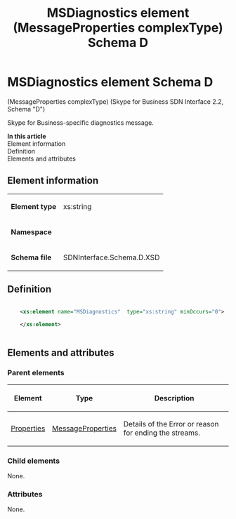 ﻿---
title: MSDiagnostics element (MessageProperties complexType) Schema D
description: Describes the Schema D iteration of the MSDiagnostics element and provides the element's definition, parent elements, element type, and schema file.
TOCTitle: MSDiagnostics element (MessageProperties complexType)
ms:assetid: 9fbe92f1-b655-9291-163b-2014623c44f4
ms:mtpsurl: https://msdn.microsoft.com/library/Mt170921(v=office.16)
ms:contentKeyID: 65855496
ms.date: 08/24/2015
mtps_version: v=office.16
dev_langs:
- xml
---

# MSDiagnostics element Schema D

(MessageProperties complexType) (Skype for Business SDN Interface 2.2, Schema "D")

Skype for Business-specific diagnostics message.


**In this article**  
Element information  
Definition  
Elements and attributes  

## Element information

<table>
<colgroup>
<col />
<col />
</colgroup>
<tbody>
<tr class="odd">
<td><p><strong>Element type</strong></p></td>
<td><p>xs:string</p></td>
</tr>
<tr class="even">
<td><p><strong>Namespace</strong></p></td>
<td><p></p></td>
</tr>
<tr class="odd">
<td><p><strong>Schema file</strong></p></td>
<td><p>SDNInterface.Schema.D.XSD</p></td>
</tr>
</tbody>
</table>


## Definition

```xml

    <xs:element name="MSDiagnostics"  type="xs:string" minOccurs="0">
    
    </xs:element>
  
```

## Elements and attributes

### Parent elements

<table>
<colgroup>
<col />
<col />
<col />
</colgroup>
<thead>
<tr class="header">
<th><p>Element</p></th>
<th><p>Type</p></th>
<th><p>Description</p></th>
</tr>
</thead>
<tbody>
<tr class="odd">
<td><p><a href="properties-element-messagetype-complextype-skype-for-business-sdn-interface-2-2-schema-d.md">Properties</a></p></td>
<td><p><a href="messageproperties-complextype-skype-for-business-sdn-interface-2-2-schema-d.md">MessageProperties</a></p></td>
<td><p>Details of the Error or reason for ending the streams.</p></td>
</tr>
</tbody>
</table>


### Child elements

None.

### Attributes

None.

